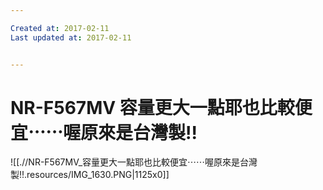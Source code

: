 ```yaml
---

Created at: 2017-02-11
Last updated at: 2017-02-11


---
```


# NR-F567MV 容量更大一點耶也比較便宜⋯⋯喔原來是台灣製!!


![[.//NR-F567MV_容量更大一點耶也比較便宜⋯⋯喔原來是台灣製!!.resources/IMG_1630.PNG\|1125x0]]

